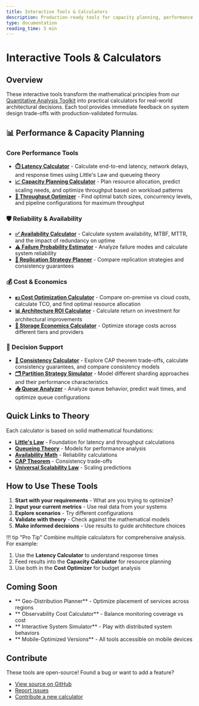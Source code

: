 ```yaml
---
title: Interactive Tools & Calculators
description: Production-ready tools for capacity planning, performance analysis, and architectural decision-making in distributed systems.
type: documentation
reading_time: 5 min
---
```


# Interactive Tools & Calculators

## Overview

These interactive tools transform the mathematical principles from our [Quantitative Analysis Toolkit](../quantitative-analysis/index.md) into practical calculators for real-world architectural decisions. Each tool provides immediate feedback on system design trade-offs with production-validated formulas.

## 📊 Performance & Capacity Planning

### Core Performance Tools

<div class="tools-grid">

- **[⏱️ Latency Calculator](latency-calculator.md)** - Calculate end-to-end latency, network delays, and response times using Little's Law and queueing theory
- **[📈 Capacity Planning Calculator](capacity-calculator.md)** - Plan resource allocation, predict scaling needs, and optimize throughput based on workload patterns  
- **[🚀 Throughput Optimizer](throughput-calculator.md)** - Find optimal batch sizes, concurrency levels, and pipeline configurations for maximum throughput

</div>

### 🛡️ Reliability & Availability

<div class="tools-grid">

- **[✅ Availability Calculator](availability-calculator.md)** - Calculate system availability, MTBF, MTTR, and the impact of redundancy on uptime
- **[⚠️ Failure Probability Estimator](../quantitative-analysis/reliability-theory.md)** - Analyze failure modes and calculate system reliability
- **[🔄 Replication Strategy Planner](../quantitative-analysis/consistency-models.md)** - Compare replication strategies and consistency guarantees

</div>

### 💰 Cost & Economics

<div class="tools-grid">

- **[💵 Cost Optimization Calculator](cost-optimizer.md)** - Compare on-premise vs cloud costs, calculate TCO, and find optimal resource allocation
- **[📊 Architecture ROI Calculator](../quantitative-analysis/storage-economics.md)** - Calculate return on investment for architectural improvements
- **[💾 Storage Economics Calculator](../quantitative-analysis/storage-economics.md)** - Optimize storage costs across different tiers and providers

</div>

### 🎯 Decision Support

<div class="tools-grid">

- **[🔄 Consistency Calculator](../quantitative-analysis/consistency-models.md)** - Explore CAP theorem trade-offs, calculate consistency guarantees, and compare consistency models
- **[🗂️ Partition Strategy Simulator](../quantitative-analysis/sharding-strategies.md)** - Model different sharding approaches and their performance characteristics
- **[📥 Queue Analyzer](../quantitative-analysis/queueing-networks.md)** - Analyze queue behavior, predict wait times, and optimize queue configurations

</div>

## Quick Links to Theory

Each calculator is based on solid mathematical foundations:

- **[Little's Law](../quantitative-analysis/littles-law.md)** - Foundation for latency and throughput calculations
- **[Queueing Theory](../quantitative-analysis/queueing-theory.md)** - Models for performance analysis
- **[Availability Math](../quantitative-analysis/reliability-theory.md)** - Reliability calculations
- **[CAP Theorem](../quantitative-analysis/cap-theorem.md)** - Consistency trade-offs
- **[Universal Scalability Law](../quantitative-analysis/universal-scalability.md)** - Scaling predictions

## How to Use These Tools

1. **Start with your requirements** - What are you trying to optimize?
2. **Input your current metrics** - Use real data from your systems
3. **Explore scenarios** - Try different configurations
4. **Validate with theory** - Check against the mathematical models
5. **Make informed decisions** - Use results to guide architecture choices

!!! tip "Pro Tip"
 Combine multiple calculators for comprehensive analysis. For example:
 
 1. Use the **Latency Calculator** to understand response times
 2. Feed results into the **Capacity Calculator** for resource planning
 3. Use both in the **Cost Optimizer** for budget analysis

## Coming Soon

- ** Geo-Distribution Planner** - Optimize placement of services across regions
- ** Observability Cost Calculator** - Balance monitoring coverage vs cost
- ** Interactive System Simulator** - Play with distributed system behaviors
- ** Mobile-Optimized Versions** - All tools accessible on mobile devices

## Contribute

These tools are open-source! Found a bug or want to add a feature?

- [View source on GitHub](https://github.com/deepaucksharma/DStudio/)
- [Report issues](https://github.com/deepaucksharma/DStudio/issues/)
- [Contribute a new calculator](https://github.com/deepaucksharma/DStudio/blob/main/CONTRIBUTING)